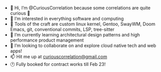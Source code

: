 - 👋 Hi, I’m @CuriousCorrelation because some correlations are quite curious 🤔
- 👀 I’m interested in everything software and computing
- 🧰 Tools of the craft are custom linux kernel, Gentoo, SwayWM, Doom Emacs, git, conventional commits, LSP, tree-sitter
- 🌱 I’m currently learning architectural design patterns and high performance product management
- 💞️ I’m looking to collaborate on and explore cloud native tech and web apps!
- 📫 Hit me up at curiouscorrelation@gmail.com
- 🕐 Fully booked for contract works till Feb 23!
<!---
CuriousCorrelation/CuriousCorrelation is a ✨ special ✨ repository because its `README.md` (this file) appears on your GitHub profile.
You can click the Preview link to take a look at your changes.
--->
